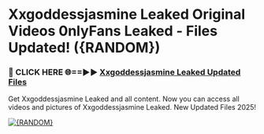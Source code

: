 # Xxgoddessjasmine Leaked Original Videos 0nlyFans Leaked - Files Updated! ({RANDOM})

<h3>🔴 CLICK HERE 🌐==►► <a href="https://betterlinks.top/A2PfLJ" rel="nofollow">Xxgoddessjasmine Leaked Updated Files</a></h3>

Get Xxgoddessjasmine Leaked and all content. Now you can access all videos and pictures of Xxgoddessjasmine Leaked. New Updated Files 2025!

[![{RANDOM}](https://i.imgur.com/ppqm5kG.gif)](https://betterlinks.top/A2PfLJ)